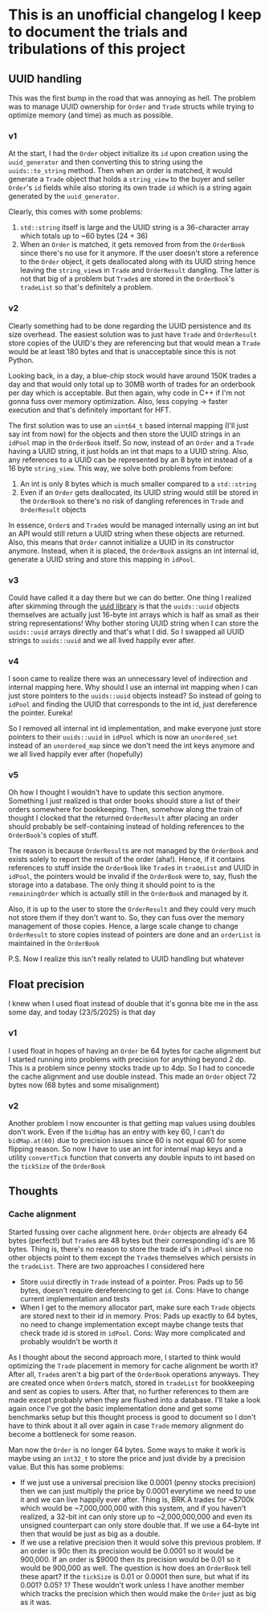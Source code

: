 # This is an unofficial changelog I keep to document the trials and tribulations of this project

## UUID handling
This was the first bump in the road that was annoying as hell. The problem was to manage UUID ownership for `Order` and `Trade` structs while trying to optimize memory (and time) as much as possible.

### v1
At the start, I had the `Order` object initialize its `id` upon creation using the `uuid_generator` and then converting this to string using the `uuids::to_string` method. Then when an order is matched, it would generate a `Trade` object that holds a `string_view` to the buyer and seller `Order`'s `id` fields while also storing its own trade `id` which is a string again generated by the `uuid_generator`.

Clearly, this comes with some problems:
1. `std::string` itself is large and the UUID string is a 36-character array which totals up to ~60 bytes (24 + 36)
2. When an `Order` is matched, it gets removed from from the `OrderBook` since there's no use for it anymore. If the user doesn't store a reference to the `Order` object, it gets deallocated along with its UUID string hence leaving the `string_view`s in `Trade` and `OrderResult` dangling. The latter is not that big of a problem but `Trade`s are stored in the `OrderBook`'s `tradeList` so that's definitely a problem.

### v2
Clearly something had to be done regarding the UUID persistence and its size overhead. The easiest solution was to just have `Trade` and `OrderResult` store copies of the UUID's they are referencing but that would mean a `Trade` would be at least 180 bytes and that is unacceptable since this is not Python.

Looking back, in a day, a blue-chip stock would have around 150K trades a day and that would only total up to 30MB worth of trades for an orderbook per day which is acceptable. But then again, why code in C++ if I'm not gonna fuss over memory optimization. Also, less copying -> faster execution and that's definitely important for HFT.

The first solution was to use an `uint64_t` based internal mapping (I'll just say int from now) for the objects and then store the UUID strings in an `idPool` map in the `OrderBook` itself. So now, instead of an `Order` and a `Trade` having a UUID string, it just holds an int that maps to a UUID string. Also, any references to a UUID can be represented by an 8 byte int instead of a 16 byte `string_view`. This way, we solve both problems from before:
1. An int is only 8 bytes which is much smaller compared to a `std::string`
2. Even if an `Order` gets deallocated, its UUID string would still be stored in the `OrderBook` so there's no risk of dangling references in `Trade` and `OrderResult` objects

In essence, `Order`s and `Trade`s would be managed internally using an int but an API would still return a UUID string when these objects are returned. Also, this means that `Order` cannot initialize a UUID in its constructor anymore. Instead, when it is placed, the `OrderBook` assigns an int internal id, generate a UUID string and store this mapping in `idPool`.

### v3
Could have called it a day there but we can do better. One thing I realized after skimming through the [uuid library](include/libraries/uuid.h) is that the `uuids::uuid` objects themselves are actually just 16-byte int arrays which is half as small as their string representations! Why bother storing UUID string when I can store the `uuids::uuid` arrays directly and that's what I did. So I swapped all UUID strings to `uuids::uuid` and we all lived happily ever after.

### v4
I soon came to realize there was an unnecessary level of indirection and internal mapping here. Why should I use an internal int mapping when I can just store pointers to the `uuids::uuid` objects instead? So instead of going to `idPool` and finding the UUID that corresponds to the int id, just dereference the pointer. Eureka!

So I removed all internal int id implementation, and make everyone just store pointers to their `uuids::uuid` in `idPool` which is now an `unordered_set` instead of an `unordered_map` since we don't need the int keys anymore and we all lived happily ever after (hopefully)

### v5
Oh how I thought I wouldn't have to update this section anymore. Something I just realized is that order books should store a list of their orders somewhere for bookkeeping. Then, somehow along the train of thought I clocked that the returned `OrderResult` after placing an order should probably be self-containing instead of holding references to the `OrderBook`'s copies of stuff.

The reason is because `OrderResult`s are not managed by the `OrderBook` and exists solely to report the result of the order (aha!). Hence, if it contains references to stuff inside the `OrderBook` like `Trade`s in `tradeList` and UUID in `idPool`, the pointers would be invalid if the `OrderBook` were to, say, flush the storage into a database. The only thing it should point to is the `remainingOrder` which is actually still in the `OrderBook` and managed by it.

Also, it is up to the user to store the `OrderResult` and they could very much not store them if they don't want to. So, they can fuss over the memory management of those copies. Hence, a large scale change to change `OrderResult` to store copies instead of pointers are done and an `orderList` is maintained in the `OrderBook`

P.S. Now I realize this isn't really related to UUID handling but whatever

## Float precision
I knew when I used float instead of double that it's gonna bite me in the ass some day, and today (23/5/2025) is that day

### v1
I used float in hopes of having an `Order` be 64 bytes for cache alignment but I started running into problems with precision for anything beyond 2 dp. This is a problem since penny stocks trade up to 4dp. So I had to concede the cache alignment and use double instead. This made an `Order` object 72 bytes now (68 bytes and some misalignment)

### v2
Another problem I now encounter is that getting map values using doubles don't work. Even if the `bidMap` has an entry with key 60, I can't do `bidMap.at(60)` due to precision issues since 60 is not equal 60 for some flipping reason. So now I have to use an int for internal map keys and a utility `convertTick` function that converts any double inputs to int based on the `tickSize` of the `OrderBook`

## Thoughts

### Cache alignment
Started fussing over cache alignment here. `Order` objects are already 64 bytes (perfect!) but `Trade`s are 48 bytes but their corresponding id's are 16 bytes. Thing is, there's no reason to store the trade id's in `idPool` since no other objects point to them except the `Trade`s themselves which persists in the `tradeList`. There are two approaches I considered here
- Store `uuid` directly in `Trade` instead of a pointer. Pros: Pads up to 56 bytes, doesn't require dereferencing to get `id`. Cons: Have to change current implementation and tests
- When I get to the memory allocator part, make sure each `Trade` objects are stored next to their id in memory. Pros: Pads up exactly to 64 bytes, no need to change implementation except maybe change tests that check trade id is stored in `idPool`. Cons: Way more complicated and probably wouldn't be worth it

As I thought about the second approach more, I started to think would optimizing the `Trade` placement in memory for cache alignment be worth it? After all, `Trade`s aren't a big part of the `OrderBook` operations anyways. They are created once when `Order`s match, stored in `tradeList` for bookkeeping and sent as copies to users. After that, no further references to them are made except probably when they are flushed into a database. I'll take a look again once I've got the basic implementation done and get some benchmarks setup but this thought process is good to document so I don't have to think about it all over again in case `Trade` memory alignment do become a bottleneck for some reason.

Man now the `Order` is no longer 64 bytes. Some ways to make it work is maybe using an `int32_t` to store the price and just divide by a precision value. But this has some problems:
- If we just use a universal precision like 0.0001 (penny stocks precision) then we can just multiply the price by 0.0001 everytime we need to use it and we can live happily ever after. Thing is, BRK.A trades for ~$700k which would be ~7,000,000,000 with this system, and if you haven't realized, a 32-bit int can only store up to ~2,000,000,000 and even its unsigned counterpart can only store double that. If we use a 64-byte int then that would be just as big as a double.
- If we use a relative precision then it would solve this previous problem. If an order is 90c then its precision would be 0.0001 so it would be 900,000. If an order is $9000 then its precision would be 0.01 so it would be 900,000 as well. The question is how does an `OrderBook` tell these apart? If the `tickSize` is 0.01 or 0.0001 then sure, but what if its 0.001? 0.05? 1? These wouldn't work unless I have another member which tracks the precision which then would make the `Order` just as big as it was.

